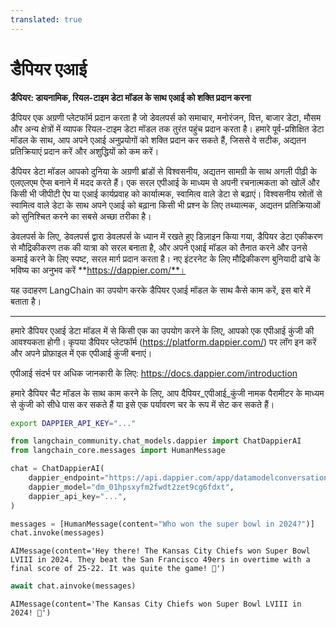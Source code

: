```yaml
---
translated: true
---
```


# डैपियर एआई

**डैपियर: डायनामिक, रियल-टाइम डेटा मॉडल के साथ एआई को शक्ति प्रदान करना**

डैपियर एक अग्रणी प्लेटफॉर्म प्रदान करता है जो डेवलपर्स को समाचार, मनोरंजन, वित्त, बाजार डेटा, मौसम और अन्य क्षेत्रों में व्यापक रियल-टाइम डेटा मॉडल तक तुरंत पहुंच प्रदान करता है। हमारे पूर्व-प्रशिक्षित डेटा मॉडल के साथ, आप अपने एआई अनुप्रयोगों को शक्ति प्रदान कर सकते हैं, जिससे वे सटीक, अद्यतन प्रतिक्रियाएं प्रदान करें और अशुद्धियों को कम करें।

डैपियर डेटा मॉडल आपको दुनिया के अग्रणी ब्रांडों से विश्वसनीय, अद्यतन सामग्री के साथ अगली पीढ़ी के एलएलएम ऐप्स बनाने में मदद करते हैं। एक सरल एपीआई के माध्यम से अपनी रचनात्मकता को खोलें और किसी भी जीपीटी ऐप या एआई कार्यप्रवाह को कार्यात्मक, स्वामित्व वाले डेटा से बढ़ाएं। विश्वसनीय स्रोतों से स्वामित्व वाले डेटा के साथ अपने एआई को बढ़ाना किसी भी प्रश्न के लिए तथ्यात्मक, अद्यतन प्रतिक्रियाओं को सुनिश्चित करने का सबसे अच्छा तरीका है।

डेवलपर्स के लिए, डेवलपर्स द्वारा
डेवलपर्स के ध्यान में रखते हुए डिज़ाइन किया गया, डैपियर डेटा एकीकरण से मौद्रिकीकरण तक की यात्रा को सरल बनाता है, और अपने एआई मॉडल को तैनात करने और उनसे कमाई करने के लिए स्पष्ट, सरल मार्ग प्रदान करता है। नए इंटरनेट के लिए मौद्रिकीकरण बुनियादी ढांचे के भविष्य का अनुभव करें **https://dappier.com/**।

यह उदाहरण LangChain का उपयोग करके डैपियर एआई मॉडल के साथ कैसे काम करें, इस बारे में बताता है।

-----------------------------------------------------------------------------------

हमारे डैपियर एआई डेटा मॉडल में से किसी एक का उपयोग करने के लिए, आपको एक एपीआई कुंजी की आवश्यकता होगी। कृपया डैपियर प्लेटफॉर्म (https://platform.dappier.com/) पर लॉग इन करें और अपने प्रोफ़ाइल में एक एपीआई कुंजी बनाएं।

एपीआई संदर्भ पर अधिक जानकारी के लिए: https://docs.dappier.com/introduction

हमारे डैपियर चैट मॉडल के साथ काम करने के लिए, आप दैपियर_एपीआई_कुंजी नामक पैरामीटर के माध्यम से कुंजी को सीधे पास कर सकते हैं या इसे एक पर्यावरण चर के रूप में सेट कर सकते हैं।

```bash
export DAPPIER_API_KEY="..."
```

```python
from langchain_community.chat_models.dappier import ChatDappierAI
from langchain_core.messages import HumanMessage
```

```python
chat = ChatDappierAI(
    dappier_endpoint="https://api.dappier.com/app/datamodelconversation",
    dappier_model="dm_01hpsxyfm2fwdt2zet9cg6fdxt",
    dappier_api_key="...",
)
```

```python
messages = [HumanMessage(content="Who won the super bowl in 2024?")]
chat.invoke(messages)
```

```output
AIMessage(content='Hey there! The Kansas City Chiefs won Super Bowl LVIII in 2024. They beat the San Francisco 49ers in overtime with a final score of 25-22. It was quite the game! 🏈')
```

```python
await chat.ainvoke(messages)
```

```output
AIMessage(content='The Kansas City Chiefs won Super Bowl LVIII in 2024! 🏈')
```
